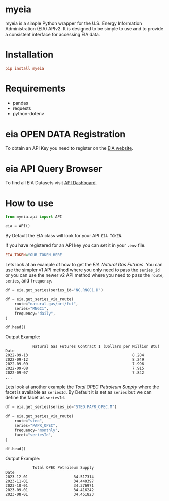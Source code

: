 # myeia

myeia is a simple Python wrapper for the U.S. Energy Information Administration (EIA) APIv2. It is designed to be simple to use and to provide a consistent interface for accessing EIA data.

# Installation

```ini
pip install myeia
```

# Requirements

* pandas
* requests
* python-dotenv

#  eia OPEN DATA Registration

To obtain an API Key you need to register on the [EIA website](https://www.eia.gov/opendata/register.php).

# eia API Query Browser

To find all EIA Datasets visit [API Dashboard](https://www.eia.gov/opendata/browser/).

# How to use

```python
from myeia.api import API

eia = API()
```

By Default the EIA class will look for your API `EIA_TOKEN`. 

If you have registered for an API key you can set it in your `.env` file.


```ini
EIA_TOKEN=YOUR_TOKEN_HERE
```

Lets look at an example of how to get the *EIA Natural Gas Futures*.
You can use the simpler v1 API method where you only need to pass the `series_id` or you can use the newer v2 API method where you need to pass the `route`, `series`, and `frequency`.

```python
df = eia.get_series(series_id="NG.RNGC1.D")

df = eia.get_series_via_route(
    route="natural-gas/pri/fut",
    series="RNGC1",
    frequency="daily",
)

df.head()
```

Output Example:
```
            Natural Gas Futures Contract 1 (Dollars per Million Btu)
Date
2022-09-13                                              8.284
2022-09-12                                              8.249
2022-09-09                                              7.996
2022-09-08                                              7.915
2022-09-07                                              7.842
...
```

Lets look at another example the *Total OPEC Petroleum Supply* where the facet is available as `seriesId`. By Default it is set as `series` but we can define the facet as `seriesId`.

```python
df = eia.get_series(series_id="STEO.PAPR_OPEC.M")

df = eia.get_series_via_route(
    route="steo",
    series="PAPR_OPEC",
    frequency="monthly",
    facet="seriesId",
)

df.head()
```

 Output Example:
```
            Total OPEC Petroleum Supply
Date
2023-12-01                    34.517314
2023-11-01                    34.440397
2023-10-01                    34.376971
2023-09-01                    34.416242
2023-08-01                    34.451823
```
